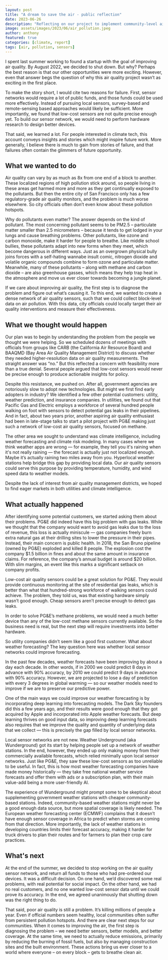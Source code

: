 ```yaml
---
layout: post
title: "A dream to save the air - public reflection"
date: 2023-06-26
description: "Reflecting on our project to implement community-level air quality monitoring"
image: assets/images/2023/06/air_pollution.jpeg
author: anthony
featured: true
categories: [climate, report]
tags: [air, pollution, sensors]
---
```


I spent last summer working to found a startup with the goal of improving air quality. By August 2022, we decided to shut down. But why? Perhaps the best reason is that our other opportunities were more exciting. However, even that answer begs the question of why this air quality project wasn’t as exciting in the first place. 

To make the story short, I would cite two reasons for failure. First, sensor networks would require a lot of public funds, and those funds could be used more effectively. Instead of pursuing local sensors, survey-based and remote-sensing based approaches would likely be sufficient. More importantly, we found that low-cost sensors are not quite precise enough yet. To build our sensor network, we would need to perform hardware research to design better devices. 

That said, we learned a lot. For people interested in climate tech, this account conveys insights and stories which might inspire future work. More generally, I believe there is much to gain from stories of failure, and that failures often contain the glimmers of future opportunity. 

## What we wanted to do

Air quality can vary by as much as 8x from one end of a block to another. These localized regions of high pollution stick around, so people living in these areas get harmed more and more as they get continually exposed to the pollutants. But then the entire city of San Francisco only has a few regulatory-grade air quality monitors, and the problem is much worse elsewhere. So city officials often don’t even know about these pollution hotspots. 

Why do pollutants even matter? The answer depends on the kind of pollutant. The most concerning pollutant seems to be PM2.5 – particulate matter smaller than 2.5 micrometers – because it tends to get lodged in your lungs and cause breathing problems. Other pollutants, like ozone and carbon monoxide, make it harder for people to breathe. Like middle school bullies, these pollutants adapt into new forms when they meet, which become dangerous in different ways. Just as an overgrown physical bully joins forces with a self-hating wannabe insult comic, nitrogen dioxide and volatile organic compounds combine to form ozone and particulate matter. Meanwhile, many of these pollutants – along with methane and carbon dioxide – are also greenhouse gasses, which means they help trap heat in the atmosphere and move us ever closer towards becoming a jungle planet. 

If we care about improving air quality, the first step is to diagnose the problem and figure out what’s causing it. To this end, we wanted to create a dense network of air quality sensors, such that we could collect block-level data on air pollution. With this data, city officials could locally target their air quality interventions and measure their effectiveness. 

## What we thought would happen

Our plan was to begin by understanding the problem from the people we thought we were helping. So we scheduled dozens of meetings with officials from groups like CARB (the California Air Resource Board) and BAAQMD (Bay Area Air Quality Management District) to discuss whether they needed higher-resolution data on air quality measurements. The straight answer was “no.” But this reflected a concern with feasibility more than a true denial. Several people argued that low-cost sensors would never be precise enough to produce actionable insights for policy. 

Despite this resistance, we pushed on. After all, government agencies are notoriously slow to adopt new technologies. But might we first find early adopters in industry? We identified a few other potential customers: utility, weather prediction, and insurance companies. In utilities, we found out that Pacific Gas and Electric employs a workforce of several hundred people walking on foot with sensors to detect potential gas leaks in their pipelines. And in fact, about two years prior, another aspiring air quality enthusiast had been in late-stage talks to start a pilot project with PG&E making just such a network of low-cost air quality sensors, focused on methane. 

The other area we sought to understand was climate intelligence, including weather forecasting and climate risk modeling. In many cases where we think weather apps are wrong — for example, they tell you it's raining when it's not really raining — the forecast is actually just not localized enough. Maybe it’s actually raining two miles away from you. Hyperlocal weather stations help bridge this gap by providing local data. Our air quality sensors could serve this purpose by providing temperature, humidity, and wind speed data to weather models. 

Despite the lack of interest from air quality management districts, we hoped to find eager markets in both utilities and climate intelligence.

## What actually happened

After identifying some potential customers, we started asking them about their problems. PG&E did indeed have this big problem with gas leaks. While we thought that the company would want to avoid gas leaks due to the loss of revenue, this loss is actually miniscule — gas companies freely burn extra natural gas at their drilling sites to lower the pressure in their pipes. Instead, their main concern is public health. In 2018, the San Bruno pipeline (owned by PG&E) exploded and killed 8 people. The explosion cost the company $1.5 billion in fines and about the same amount in insurance claims. For reference, the company’s annual budget is around $20 billion. With slim margins, an event like this marks a significant setback on company profits. 

Low-cost air quality sensors could be a great solution for PG&E. They would provide continuous monitoring at the site of residential gas leaks, which is better than what that hundred-strong workforce of walking sensors could achieve. The problem, they told us, was that existing hardware simply wasn’t good enough. Cheap sensors aren’t precise enough to detect gas leaks. 

In order to solve PG&E’s methane problems, we would need a much better device than any of the low-cost methane sensors currently available. So the business need is real, but the next step will require investments into better hardware. 

So utility companies didn’t seem like a good first customer. What about weather forecasting? The key question here was whether local sensor networks could improve forecasting. 

In the past few decades, weather forecasts have been improving by about a day each decade. In other words, if in 2000 we could predict 8 days in advance with 90% accuracy, by 2010 we could predict 9 days in advance with 90% accuracy. However, we are projected to lose a day of prediction with every 3 degrees in global warming — so our weather models need to improve if we are to preserve our predictive power. 

One of the main ways we could improve our weather forecasting is by incorporating deep learning into forecasting models. The Dark Sky founders did this a few years ago, and their results were good enough that they got acquired by Apple and incorporated into Apple weather forecasts. But deep learning thrives on good input data, so improving deep learning forecasts also requires that we improve the quality and quantity of underlying data that we collect — this is precisely the gap filled by local sensor networks. 

Local sensor networks are not new. Weather Underground (aka Wunderground) got its start by helping people set up a network of weather stations. In the end, however, they ended up only making money from their commercially available forecasts, which relied minimally upon local sensor networks. Just like PG&E, they saw these low-cost sensors as too unreliable to be useful. In fact, this is how most weather forecasting companies have made money historically — they take free national weather service forecasts and offer them with ads or a subscription plan, with their main value-add being a more user-friendly AI. 
  
The experience of Wunderground might prompt some to be skeptical about supplementing government weather stations with cheaper community-based stations. Indeed, community-based weather stations might never be a good enough data source, but more spatial coverage is likely needed. The European weather forecasting center (ECMWF) complains that it doesn’t have enough sensor coverage in Africa to predict when storms are coming from that direction. More importantly, the lack of weather stations in developing countries limits their forecast accuracy, making it harder for truck drivers to plan their routes and for farmers to plan their crop care practices. 

## What's next

At the end of the summer, we decided to stop working on the air quality sensor network, and return all funds to those who had pre-ordered our devices. It was a difficult decision. On one hand, we’d discovered some real problems, with real potential for social impact. On the other hand, we had no real customers, and no one wanted low-cost sensor data until we could prove its accuracy. In the end, we agreed unanimously that shutting down was the right thing to do. 

That said, poor air quality is still a problem. It’s killing millions of people a year. Even if official numbers seem healthy, local communities often suffer from persistent pollution hotspots. And there are clear next steps for our communities. When it comes to improving the air, the first step is diagnosing the problem – we need better sensors, better models, and better coverage. At the same time, we need to actually reduce emissions, primarily by reducing the burning of fossil fuels, but also by managing construction sites and the built environment. These actions bring us ever closer to a world where everyone – on every block – gets to breathe clean air. 
